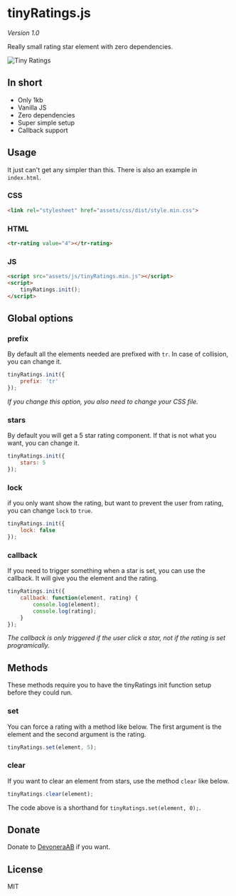 # tinyRatings.js

*Version 1.0*

Really small rating star element with zero dependencies.

![Tiny Ratings](tinyratings.gif)

## In short

- Only 1kb
- Vanilla JS
- Zero dependencies
- Super simple setup
- Callback support

## Usage

It just can't get any simpler than this. There is also an example in `index.html`.

### CSS

```html
<link rel="stylesheet" href="assets/css/dist/style.min.css">
```

### HTML

```html
<tr-rating value="4"></tr-rating>
```

### JS

```html
<script src="assets/js/tinyRatings.min.js"></script>
<script>
    tinyRatings.init();
</script>
```

## Global options

### prefix

By default all the elements needed are prefixed with `tr`. In case of collision, you can change it.

```js
tinyRatings.init({
    prefix: 'tr'
});
```

*If you change this option, you also need to change your CSS file.*

### stars

By default you will get a 5 star rating component. If that is not what you want, you can change it.

```js
tinyRatings.init({
    stars: 5
});
```

### lock

if you only want show the rating, but want to prevent the user from rating, you can change `lock` to `true`.

```js
tinyRatings.init({
    lock: false
});
```

### callback

If you need to trigger something when a star is set, you can use the callback. It will give you the element and the rating.

```js
tinyRatings.init({
    callback: function(element, rating) {
        console.log(element);
        console.log(rating);
    }
});
```

*The callback is only triggered if the user click a star, not if the rating is set programically.*

##  Methods

These methods require you to have the tinyRatings init function setup before they could run.

### set

You can force a rating with a method like below. The first argument is the element and the second argument is the rating.

```js
tinyRatings.set(element, 5);
```

### clear

If you want to clear an element from stars, use the method `clear` like below.

```js
tinyRatings.clear(element);
```

The code above is a shorthand for `tinyRatings.set(element, 0);`.

## Donate

Donate to [DevoneraAB](https://www.paypal.me/DevoneraAB) if you want.

## License

MIT